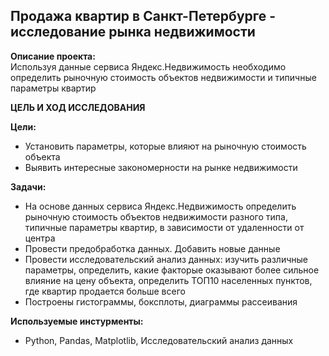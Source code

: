 ## Продажа квартир в Санкт-Петербурге - исследование рынка недвижимости
**Описание проекта:**\
Используя данные сервиса Яндекс.Недвижимость необходимо определить рыночную стоимость объектов недвижимости и типичные параметры квартир

**ЦЕЛЬ И ХОД ИССЛЕДОВАНИЯ**

**Цели:**
- Установить параметры, которые влияют на рыночную стоимость объекта
- Выявить интересные закономерности на рынке недвижимости

**Задачи:**
- На основе данных сервиса Яндекс.Недвижимость определить рыночную стоимость объектов недвижимости разного типа, типичные параметры квартир, в зависимости от удаленности от центра
- Провести предобработка данных. Добавить новые данные
- Провести исследовательский анализ данных: изучить различные параметры, определить, какие факторые оказывают более сильное влияние на цену объекта, определить ТОП10 населенных пунктов, где квартир продается больше всего
- Построены гистограммы, боксплоты, диаграммы рассеивания

**Используемые инстурменты:**
  - Python, Pandas, Matplotlib, Исследовательский анализ данных

